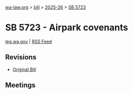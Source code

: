[wa-law.org](/) > [bill](/bill/) > [2025-26](/bill/2025-26/) > [SB 5723](/bill/2025-26/sb/5723/)

# SB 5723 - Airpark covenants
[leg.wa.gov](https://app.leg.wa.gov/billsummary?BillNumber=5723&Year=2025&Initiative=false) | [RSS Feed](./rss.xml)

## Revisions
* [Original Bill](1/)

## Meetings